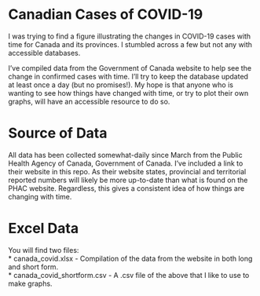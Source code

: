 Canadian Cases of COVID-19
==========================

I was trying to find a figure illustrating the changes in COVID-19 cases
with time for Canada and its provinces. I stumbled across a few but not
any with accessible databases.

I’ve compiled data from the Government of Canada website to help see the
change in confirmed cases with time. I’ll try to keep the database
updated at least once a day (but no promises!). My hope is that anyone
who is wanting to see how things have changed with time, or try to plot
their own graphs, will have an accessible resource to do so.

Source of Data
==============

All data has been collected somewhat-daily since March from the Public
Health Agency of Canada, Government of Canada. I’ve included a link to
their website in this repo. As their website states, provincial and
territorial reported numbers will likely be more up-to-date than what is
found on the PHAC website. Regardless, this gives a consistent idea of
how things are changing with time.

Excel Data
==========

You will find two files:  
\* canada\_covid.xlsx - Compilation of the data from the website in both
long and short form.  
\* canada\_covid\_shortform.csv - A .csv file of the above that I like
to use to make graphs.
